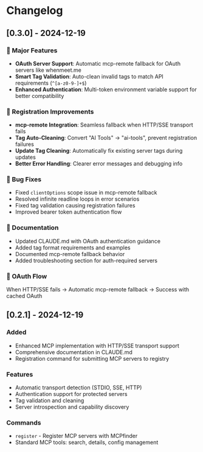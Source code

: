 # Changelog

## [0.3.0] - 2024-12-19

### 🚀 Major Features
- **OAuth Server Support**: Automatic mcp-remote fallback for OAuth servers like whenmeet.me
- **Smart Tag Validation**: Auto-clean invalid tags to match API requirements (`^[a-z0-9-]+$`)
- **Enhanced Authentication**: Multi-token environment variable support for better compatibility

### 🔧 Registration Improvements
- **mcp-remote Integration**: Seamless fallback when HTTP/SSE transport fails
- **Tag Auto-Cleaning**: Convert "AI Tools" → "ai-tools", prevent registration failures
- **Update Tag Cleaning**: Automatically fix existing server tags during updates
- **Better Error Handling**: Clearer error messages and debugging info

### 🐛 Bug Fixes
- Fixed `clientOptions` scope issue in mcp-remote fallback
- Resolved infinite readline loops in error scenarios
- Fixed tag validation causing registration failures
- Improved bearer token authentication flow

### 📖 Documentation
- Updated CLAUDE.md with OAuth authentication guidance
- Added tag format requirements and examples
- Documented mcp-remote fallback behavior
- Added troubleshooting section for auth-required servers

### 🔄 OAuth Flow
When HTTP/SSE fails → Automatic mcp-remote fallback → Success with cached OAuth

## [0.2.1] - 2024-12-19

### Added
- Enhanced MCP implementation with HTTP/SSE transport support
- Comprehensive documentation in CLAUDE.md
- Registration command for submitting MCP servers to registry

### Features
- Automatic transport detection (STDIO, SSE, HTTP)
- Authentication support for protected servers
- Tag validation and cleaning
- Server introspection and capability discovery

### Commands
- `register` - Register MCP servers with MCPfinder
- Standard MCP tools: search, details, config management